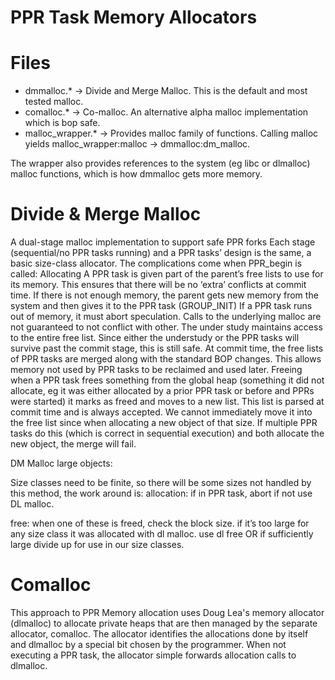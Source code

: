 
PPR Task Memory Allocators
==========================

# Files

* dmmalloc.* -> Divide and Merge Malloc. This is the default and most tested malloc.
* comalloc.* -> Co-malloc. An alternative alpha malloc implementation which is bop safe.
* malloc_wrapper.* -> Provides malloc family of functions. Calling malloc yields malloc_wrapper:malloc -> dmmalloc:dm_malloc. 

The wrapper also provides references to the system (eg libc or dlmalloc) malloc functions, which is how dmmalloc gets more memory.

# Divide & Merge Malloc

A dual-stage malloc implementation to support safe PPR forks
Each stage (sequential/no PPR tasks running) and a PPR tasks’ design is the same, a basic size-class allocator. The complications come when PPR_begin is called:
Allocating
A PPR task is given part of the parent’s free lists to use for its memory. This ensures that there will be no ‘extra’ conflicts at commit time.
If there is not enough memory, the parent gets new memory from the system and then gives it to the PPR task (GROUP_INIT)
If a PPR task runs out of memory, it must abort speculation. Calls to the underlying malloc are not guaranteed to not conflict with other.
The under study maintains access to the entire free list. Since either the understudy or the PPR tasks will survive past the commit stage, this is still safe.
At commit time, the free lists of PPR tasks are merged along with the standard BOP changes. This allows memory not used by PPR tasks to be reclaimed and used later.
Freeing
when a PPR task frees something from the global heap (something it did not allocate, eg it was either allocated by a prior PPR task or before and PPRs were started) it marks as freed and moves to a new list. This list is parsed at commit time and is always accepted. We cannot immediately move it into the free list since when allocating a new object of that size. If multiple PPR tasks do this (which is correct in sequential execution) and both allocate the new object, the merge will fail.

DM Malloc large objects:

Size classes need to be finite, so there will be some sizes not handled by this method, the work around is:
allocation: if in PPR task, abort if not use DL malloc.

free: when one of these is freed, check the block size. if it’s too large for any size class it was allocated with dl malloc. use dl free OR if sufficiently large divide up for use in our size classes.


# Comalloc

This approach to PPR Memory allocation uses Doug Lea's memory allocator (dlmalloc) to allocate private heaps that are then managed by the separate allocator, comalloc. The allocator identifies the allocations done by itself and dlmalloc by a special bit chosen by the programmer. When not executing a PPR task, the allocator simple forwards allocation calls to dlmalloc.
